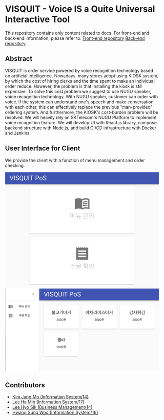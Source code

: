# VISQUIT - Voice IS a Quite Universal Interactive Tool

<!-- ## Visit our Introduction Page! -->

<!-- [Go to the Page 🎢](https://FallenMapoBridge.github.io) -->

This repository contains only content related to docs. For front-end and back-end information, please refer to:
[Front-end repository](https://github.com/FallenMapoBridge/visquit-frontend)
[Back-end repository](https://github.com/FallenMapoBridge/visquit-backend)

## Abstract
VISQUIT is order service powered by voice recognition technology based on artificial intelligence. Nowadays, many stores adopt using KIOSK system, by which the cost of hiring clerks and the time spent to make an individual order reduce. However, the problem is that installing the kiosk is still expensive.
To solve this cost problem we suggest to use NUGU speaker, voice recognition technology. With NUGU speaker, customer can order with voice.  If the system can understand one's speech and make conversation with each other, this can effectively replace the previous "man-provided" ordering system. And furthermore, the KIOSK's cost-burden problem will be resolved.
We will heavily rely on SKTelecom's NUGU Platform to implement voice recognition feature. We will develop UI with React.js library, compose backend structure with Node.js, and build CI/CD infrastructure with Docker and Jenkins.

## User Interface for Client
We provide the client with a function of menu management and order checking.

![Client UI](/src/Client_UI_1.png)
![Client UI](/src/Client_UI_2.png)


## Contributors

- [Kim Jung Mo (Information System/14)](https://github.com/cadenzah)
- [Lee Ha Min (Information System/17)](https://github.com/hamin7)
- [Lee Hyo Sik (Business Management/14)](https://github.com/hy06ix)
- [Hwang Sung Woo (Information System/16)](https://github.com/king10tech)